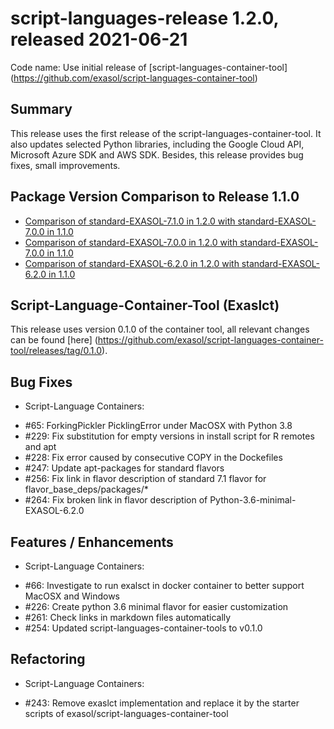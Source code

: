 # script-languages-release 1.2.0, released 2021-06-21

Code name: Use initial release of [script-languages-container-tool] (https://github.com/exasol/script-languages-container-tool)

## Summary

This release uses the first release of the script-languages-container-tool. It also updates selected Python libraries, including the Google Cloud API, Microsoft Azure SDK and AWS SDK. Besides, this release provides bug fixes, small improvements. 

## Package Version Comparison to Release 1.1.0

* [Comparison of standard-EXASOL-7.1.0 in 1.2.0 with standard-EXASOL-7.0.0 in 1.1.0](package_diffs/1.2.0/diff_standard-EXASOL-7.0.0_standard-EXASOL-7.1.0/README.md)
* [Comparison of standard-EXASOL-7.0.0 in 1.2.0 with standard-EXASOL-7.0.0 in 1.1.0](package_diffs/1.2.0/diff_standard-EXASOL-7.0.0_standard-EXASOL-7.0.0/README.md)
* [Comparison of standard-EXASOL-6.2.0 in 1.2.0 with standard-EXASOL-6.2.0 in 1.1.0](package_diffs/1.2.0/diff_standard-EXASOL-6.2.0_standard-EXASOL-6.2.0/README.md)

## Script-Language-Container-Tool (Exaslct)

This release uses version 0.1.0 of the container tool, all relevant changes can be found [here] (https://github.com/exasol/script-languages-container-tool/releases/tag/0.1.0).


## Bug Fixes

* Script-Language Containers:
  
- #65: ForkingPickler PicklingError under MacOSX with Python 3.8
- #229: Fix substitution for empty versions in install script for R remotes and apt
- #228: Fix error caused by consecutive COPY in the Dockefiles
- #247: Update apt-packages for standard flavors
- #256: Fix link in flavor description of standard 7.1 flavor for flavor_base_deps/packages/*
- #264: Fix broken link in flavor description of Python-3.6-minimal-EXASOL-6.2.0


## Features / Enhancements

* Script-Language Containers:

- #66: Investigate to run exalsct in docker container to better support MacOSX and Windows
- #226: Create python 3.6 minimal flavor for easier customization
- #261: Check links in markdown files automatically
- #254: Updated script-languages-container-tools to v0.1.0


## Refactoring

* Script-Language Containers:

- #243: Remove exaslct implementation and replace it by the starter scripts of exasol/script-languages-container-tool
